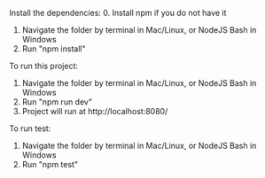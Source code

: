Install the dependencies:
0. Install npm if you do not have it
1. Navigate the folder by terminal in Mac/Linux, or NodeJS Bash in Windows
2. Run "npm install"

To run this project:
1. Navigate the folder by terminal in Mac/Linux, or NodeJS Bash in Windows
2. Run "npm run dev"
3. Project will run at http://localhost:8080/

To run test:
1. Navigate the folder by terminal in Mac/Linux, or NodeJS Bash in Windows
2. Run "npm test"